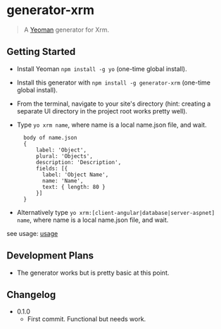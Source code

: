 # generator-xrm

> A [Yeoman](http://yeoman.io) generator for Xrm.

## Getting Started

- Install Yeoman `npm install -g yo` (one-time global install).
- Install this generator with `npm install -g generator-xrm` (one-time global install).
- From the terminal, navigate to your site's directory (hint: creating a separate UI directory in the project root works pretty well).
- Type `yo xrm name`, where name is a local name.json file, and wait.

		body of name.json
		{
	        label: 'Object',
	        plural: 'Objects',
	        description: 'Description',
	        fields: [{
	          label: 'Object Name',
	          name: 'Name',
	          text: { length: 80 }
	        }]
		}

- Alternatively type `yo xrm:[client-angular|database|server-aspnet] name`, where name is a local name.json file, and wait.

see usage: [usage](USAGE.md "usage")


## Development Plans
- The generator works but is pretty basic at this point.

## Changelog
- 0.1.0
  - First commit. Functional but needs work.